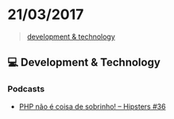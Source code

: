 # 21/03/2017

> [development & technology](#development--technology)


## :computer: Development & Technology

### Podcasts
- [PHP não é coisa de sobrinho! – Hipsters #36](http://hipsters.tech/php-nao-e-coisa-de-sobrinho-hipsters-36/)